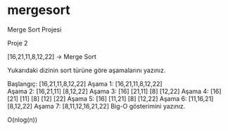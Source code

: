 # mergesort
Merge Sort Projesi

Proje 2

[16,21,11,8,12,22] -> Merge Sort

Yukarıdaki dizinin sort türüne göre aşamalarını yazınız.

Başlangıç: [16,21,11,8,12,22]
  Aşama 1:                    [16,21,11,8,12,22]             
  Aşama 2:              [16,21,11]           [8,12,22]
  Aşama 3:            [16]   [21,11]       [8]   [12,22]
  Aşama 4:         [16]   [21]   [11]    [8]   [12]   [22] 
  Aşama 5:            [16]   [11,21]       [8]   [12,22]
  Aşama 6:              [11,16,21]           [8,12,22]
  Aşama 7:                    [8,11,12,16,21,22]
Big-O gösterimini yazınız.

  O(nlog(n))